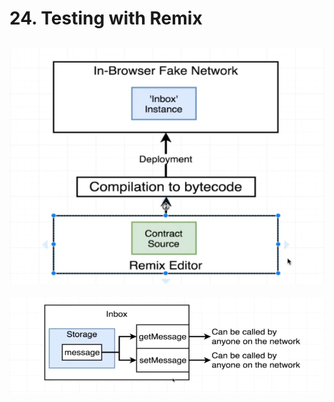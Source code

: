 #   24. Testing with Remix

![](../imgs/24.1_Testing-with%20Remix.png)
---
![](../imgs/24.2_Testing-with%20Remix.png)